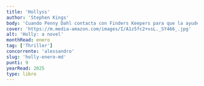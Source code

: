 ```yaml
---
title: 'Hollyss'
author: 'Stephen Kings'
body: 'Cuando Penny Dahl contacta con Finders Keepers para que la ayuden a encontrar a su hija, algo en la voz desesperada de la mujer hace que Holly Gibney se vea obligada a aceptar el trabajo.'
cover: 'https://m.media-amazon.com/images/I/A1z5fc2+vsL._SY466_.jpg'
alt: 'Holly: a novel'
monthRead: enero
tag: ['Thriller']
concorrente: 'alessandro'
slug: 'holly-enero-md'
punti: 9
yearRead: 2025
type: libro
---
```

